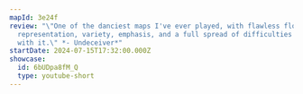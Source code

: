 ```yaml
---
mapId: 3e24f
review: "\"One of the danciest maps I've ever played, with flawless flow, great
  representation, variety, emphasis, and a full spread of difficulties to go
  with it.\" *- Undeceiver*"
startDate: 2024-07-15T17:32:00.000Z
showcase:
  id: 6bUDpa8fM_Q
  type: youtube-short
---
```


